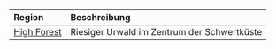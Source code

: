 | Region | Beschreibung |
|:------------|:----------------|
| [High Forest](https://lolindhir.github.io/PnP/campaigns/starter/locations/regions/high_forest) | Riesiger Urwald im Zentrum der Schwertküste |
